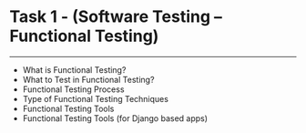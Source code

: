 # Task 1 - (Software Testing – Functional Testing)
*** 
* What is Functional Testing?
* What to Test in Functional Testing?
* Functional Testing Process
* Type of Functional Testing Techniques
* Functional Testing Tools
* Functional Testing Tools (for Django based apps)

